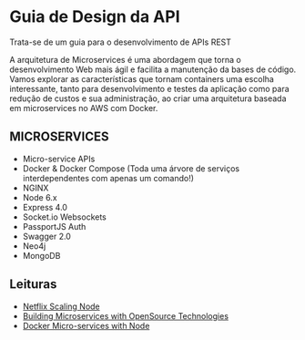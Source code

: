 # Guia de Design da API

Trata-se de um guia para o desenvolvimento de APIs REST

A arquitetura de Microservices é uma abordagem que torna o desenvolvimento Web mais ágil e facilita a manutenção da bases de código.
Vamos explorar as características que tornam containers uma escolha interessante, tanto para desenvolvimento e testes da aplicação como para redução de custos e sua administração, ao criar uma arquitetura baseada em microservices no AWS com Docker.

## MICROSERVICES

+ Micro-service APIs
+ Docker & Docker Compose (Toda uma árvore de serviços interdependentes com apenas um comando!)
+ NGINX
+ Node 6.x
+ Express 4.0
+ Socket.io Websockets
+ PassportJS Auth
+ Swagger 2.0
+ Neo4j
+ MongoDB

## Leituras

+ [Netflix Scaling Node](https://medium.com/@nodejs/netflixandchill-how-netflix-scales-with-node-js-and-containers-cf63c0b92e57#.9bzn8wm4u)
+ [Building Microservices with OpenSource Technologies](http://www.developer.com/open/building-microservices-with-open-source-technologies.html)
+ [Docker Micro-services with Node](http://anandmanisankar.com/posts/docker-container-nginx-node-redis-example/)
